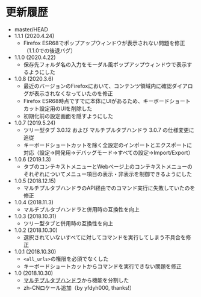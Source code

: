 # 更新履歴

 - master/HEAD
 - 1.1.1 (2020.4.24)
   * Firefox ESR68でポップアップウィンドウが表示されない問題を修正（1.1.0での後退バグ）
 - 1.1.0 (2020.4.22)
   * 保存先フォルダ名の入力をモーダル風ポップアップウィンドウで表示するようにした
 - 1.0.8 (2020.3.6)
   * 最近のバージョンのFirefoxにおいて、コンテンツ領域内に確認ダイアログが表示されなくなっていたのを修正
   * Firefox ESR68時点ですでに本体にUIがあるため、キーボードショートカット設定用のUIを削除した
   * 初期化前の設定画面を隠すようにした
 - 1.0.7 (2019.5.24)
   * ツリー型タブ 3.0.12 および マルチプルタブハンドラ 3.0.7 の仕様変更に追従
   * キーボードショートカットを除く全設定のインポートとエクスポートに対応（設定→開発用→デバッグモード→すべての設定→Import/Export）
 - 1.0.6 (2019.1.3)
   * タブのコンテキストメニューとWebページ上のコンテキストメニューのそれぞれについてメニュー項目の表示・非表示を制御できるようにした
 - 1.0.5 (2018.12.15)
   * マルチプルタブハンドラのAPI経由でのコマンド実行に失敗していたのを修正
 - 1.0.4 (2018.11.3)
   * マルチプルタブハンドラと併用時の互換性を向上
 - 1.0.3 (2018.10.31)
   * ツリー型タブと併用時の互換性を向上
 - 1.0.2 (2018.10.30)
   * 選択されていないすべてに対してコマンドを実行してしまう不具合を修正
 - 1.0.1 (2018.10.30)
   * `<all_urls>`の権限を必須でなくした
   * キーボードショートカットからコマンドを実行できない問題を修正
 - 1.0 (2018.10.30)
   * [マルチプルタブハンドラ](https://addons.mozilla.org/firefox/addon/multiple-tab-handler/)から機能を分割した
   * zh-CNロケール追加（by yfdyh000, thanks!）
